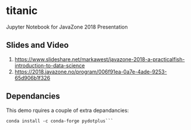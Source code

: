 # titanic

Jupyter Notebook for JavaZone 2018 Presentation

## Slides and Video

1. https://www.slideshare.net/markawest/javazone-2018-a-practicalfish-introduction-to-data-science
2. https://2018.javazone.no/program/006f91ea-0a7e-4ade-9253-65d906b1f326

## Dependancies

This demo rquires a couple of extra depandancies: 

```conda install -c anaconda graphviz
conda install -c conda-forge pydotplus```
